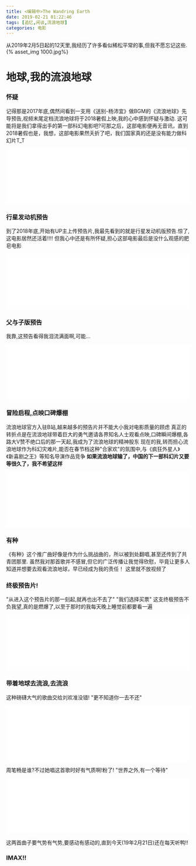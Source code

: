 ```yaml
---
title: <编辑中>The Wandring Earth
date: 2019-02-21 01:22:46
tags: [追忆,闲谈,流浪地球]
categories: 电影
---
```

从2019年2月5日起的12天里,我经历了许多看似稀松平常的事,但我不愿忘记这些.
{% asset_img 1000.jpg%}
<!-- more -->
# 地球,我的流浪地球
### 怀疑
记得那是2017年底,偶然间看到一支用《送别-杨沛宜》做BGM的《流浪地球》先导预告,视频末尾定档流浪地球将于2018暑假上映,我的心中感到怀疑与激动.
这可能将是我们拿得出手的第一部科幻电影吧?可那之后，这部电影便再无音讯，直到2018暑假也是，我想，这部电影果然夭折了吧，我们国家真的还是没有能力做科幻片T_T
<iframe class="bvideo" src="//player.bilibili.com/player.html?aid=17727172&cid=28942215&page=1" scrolling="no" border="0" frameborder="no" framespacing="0" allowfullscreen="true"> </iframe>


### 行星发动机预告
到了2018年底,开始有UP主上传预告片,我最先看到的就是行星发动机版预告.惊了,这电影居然还活着!!!!
但我心中还是有所怀疑,担心这部电影最后是没什么观感的肥皂电影
<iframe class="bvideo" src="//player.bilibili.com/player.html?aid=40468123&cid=71076612&page=1" scrolling="no" border="0" frameborder="no" framespacing="0" allowfullscreen="true"> </iframe>

### 父与子版预告
我靠,这预告看得我泪流满面啊,可能...
<iframe class="bvideo" src="//player.bilibili.com/player.html?aid=40782723&cid=71627108&page=1" scrolling="no" border="0" frameborder="no" framespacing="0" allowfullscreen="true"> </iframe>

### 冒险启程,点映口碑爆棚
流浪地球官方入驻B站,越来越多的预告片并不能大小我对电影质量的顾虑
真正的转折点是在流浪地球带着巨大的勇气邀请各界知名人士观看点映,口碑瞬间爆棚,各路大V赞不绝口后的那一天起,我成为了流浪地球的精神股东
现在的我,转而担心流浪地球作为科幻灾难片,能否在春节档这种"合家欢"的氛围中,与《疯狂外星人》《新喜剧之王》等知名导演作品竞争
**如果流浪地球输了，中国的下一部科幻片又要等很久了，我不希望这样**
<iframe class="bvideo" src="//player.bilibili.com/player.html?aid=40467888&cid=71073705&page=1" scrolling="no" border="0" frameborder="no" framespacing="0" allowfullscreen="true"> </iframe>

### 有种
《有种》这个推广曲好像是作为什么挑战曲的，所以被到处翻唱,甚至还传到了共青团那里.
虽然我对那首歌并不感冒,但它的广泛传播让我觉得欣慰，毕竟让更多人知道并想要去观看流浪地球，早已经成为我的责任！
这里就不放视频了

### 终极预告片!
"从进入这个预告片的那一刻起,就再也出不去了"
"我们选择买票"
这支终极预告不负我望,真的是燃爆了,以至于那时的我每天晚上睡觉前都要看一遍
<iframe class="bvideo" src="//player.bilibili.com/player.html?aid=41336181&cid=72599777&page=1" scrolling="no" border="0" frameborder="no" framespacing="0" allowfullscreen="true"> </iframe>

### 带着地球去流浪,去流浪
这种磅礴大气的歌曲交给刘欢准没错!
"更不知道你一去不还"
<iframe class="bvideo" src="//player.bilibili.com/player.html?aid=41951967&cid=73648957&page=1" scrolling="no" border="0" frameborder="no" framespacing="0" allowfullscreen="true"> </iframe>

周笔畅是谁?不过她唱这首歌时好有气质啊!粉了!
"世界之外,有一个等待"
<iframe class="bvideo" src="//player.bilibili.com/player.html?aid=42369133&cid=74358853&page=1" scrolling="no" border="0" frameborder="no" framespacing="0" allowfullscreen="true"> </iframe>

这两首曲子要气势有气势,要感动有感动的,直到今天(19年2月21日)还在每天听鸭!!

### IMAX!!

<style>
.bvideo{width:100%}
</style>

<script>
    //v0.1
    function resizeVideo(){
        var bvideos = document.getElementsByClassName("bvideo");
        for(var i =0;i<bvideos.length;i++){
            var crt = bvideos[i];
            var w = crt.clientWidth;
            var newH = w * 0.66;
            crt.width = w;
            crt.height = newH;
        }
    } 
    window.addEventListener("resize",()=>{
        resizeVideo();
    });
    resizeVideo();
</script>


